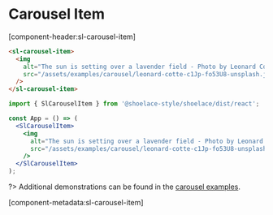 # Carousel Item

[component-header:sl-carousel-item]

```html preview
<sl-carousel-item>
  <img
    alt="The sun is setting over a lavender field - Photo by Leonard Cotte on Unsplash"
    src="/assets/examples/carousel/leonard-cotte-c1Jp-fo53U8-unsplash.jpg"
  />
</sl-carousel-item>
```

```jsx react
import { SlCarouselItem } from '@shoelace-style/shoelace/dist/react';

const App = () => (
  <SlCarouselItem>
    <img
      alt="The sun is setting over a lavender field - Photo by Leonard Cotte on Unsplash"
      src="/assets/examples/carousel/leonard-cotte-c1Jp-fo53U8-unsplash.jpg"
    />
  </SlCarouselItem>
);
```

?> Additional demonstrations can be found in the [carousel examples](/components/carousel).

[component-metadata:sl-carousel-item]
